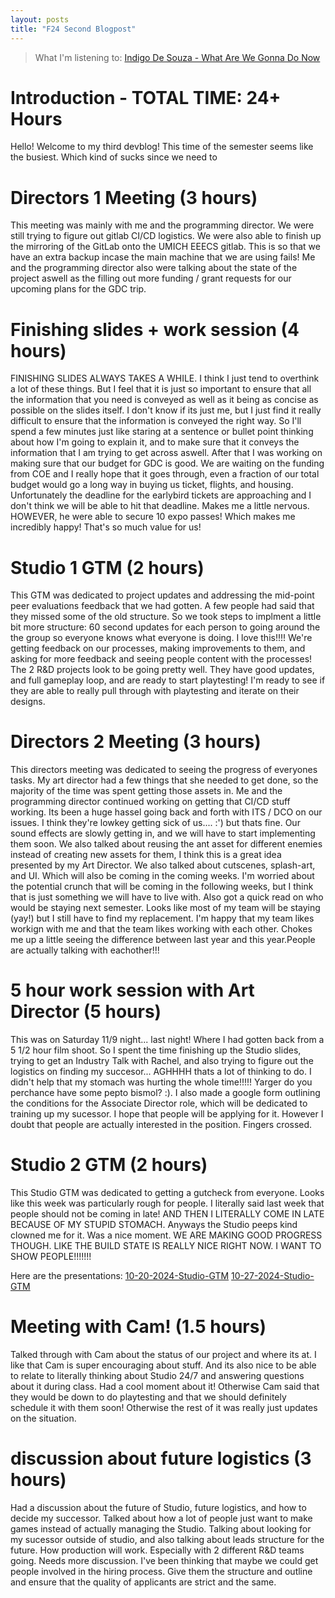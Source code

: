 ```yaml
---
layout: posts
title: "F24 Second Blogpost"
---
```


> What I'm listening to: [Indigo De Souza - What Are We Gonna Do Now](https://youtu.be/IPdATd7nzDM?si=ax1DHSx011xoiwN8)

# Introduction - TOTAL TIME: 24+ Hours
Hello! Welcome to my third devblog! This time of the semester seems like the busiest. Which kind of sucks since we need to 

# Directors 1 Meeting (3 hours)
This meeting was mainly with me and the programming director. We were still trying to figure out gitlab CI/CD logistics. We were also able to finish up the mirroring of the GitLab onto the UMICH EEECS gitlab. This is so that we have an extra backup incase the main machine that we are using fails! Me and the programming director also were talking about the state of the project aswell as the filling out more funding / grant requests for our upcoming plans for the GDC trip.

# Finishing slides + work session (4 hours)
FINISHING SLIDES ALWAYS TAKES A WHILE. I think I just tend to overthink a lot of these things. But I feel that it is just so important to ensure that all the information that you need is conveyed as well as it being as concise as possible on the slides itself. I don't know if its just me, but I just find it really difficult to ensure that the information is conveyed the right way. So I'll spend a few minutes just like staring at a sentence or bullet point thinking about how I'm going to explain it, and to make sure that it conveys the information that I am trying to get across aswell. After that I was working on making sure that our budget for GDC is good. We are waiting on the funding from COE and I really hope that it goes through, even a fraction of our total budget would go a long way in buying us ticket, flights, and housing. Unfortunately the deadline for the earlybird tickets are approaching and I don't think we will be able to hit that deadline. Makes me a little nervous. HOWEVER, he were able to secure 10 expo passes! Which makes me incredibly happy! That's so much value for us!

# Studio 1 GTM (2 hours)
This GTM was dedicated to project updates and addressing the mid-point peer evaluations feedback that we had gotten. A few people had said that they missed some of the old structure. So we took steps to implment a little bit more structure: 60 second updates for each person to going around the the group so everyone knows what everyone is doing. I love this!!!! We're getting feedback on our processes, making improvements to them, and asking for more feedback and seeing people content with the processes! The 2 R&D projects look to be going pretty well. They have good updates, and full gameplay loop, and are ready to start playtesting! I'm ready to see if they are able to really pull through with playtesting and iterate on their designs.

# Directors 2 Meeting (3 hours)
This directors meeting was dedicated to seeing the progress of everyones tasks. My art director had a few things that she needed to get done, so the majority of the time was spent getting those assets in. Me and the programming director continued working on getting that CI/CD stuff working. Its been a huge hassel going back and forth with ITS / DCO on our issues. I think they're lowkey getting sick of us.... :') but thats fine. Our sound effects are slowly getting in, and we will have to start implementing them soon. We also talked about reusing the ant asset for different enemies instead of creating new assets for them, I think this is a great idea presented by my Art Director. We also talked about cutscenes, splash-art, and UI. Which will also be coming in the coming weeks. I'm worried about the potential crunch that will be coming in the following weeks, but I think that is just something we will have to live with. Also got a quick read on who would be staying next semester. Looks like most of my team will be staying (yay!) but I still have to find my replacement. I'm happy that my team likes workign with me and that the team likes working with each other. Chokes me up a little seeing the difference between last year and this year.People are actually talking with eachother!!!

# 5 hour work session with Art Director (5 hours)
This was on Saturday 11/9 night... last night! Where I had gotten back from a 5 1/2 hour film shoot. So I spent the time finishing up the Studio slides, trying to get an Industry Talk with Rachel, and also trying to figure out the logistics on finding my succesor... AGHHHH thats a lot of thinking to do. I didn't help that my stomach was hurting the whole time!!!!! Yarger do you perchance have some pepto bismol? :). I also made a google form outlining the conditions for the Associate Director role, which will be dedicated to training up my sucessor. I hope that people will be applying for it. However I doubt that people are actually interested in the position. Fingers crossed.

# Studio 2 GTM (2 hours)
This Studio GTM was dedicated to getting a gutcheck from everyone. Looks like this week was particularly rough for people. I literally said last week that people should not be coming in late! AND THEN I LITERALLY COME IN LATE BECAUSE OF MY STUPID STOMACH. Anyways the Studio peeps kind clowned me for it. Was a nice moment. WE ARE MAKING GOOD PROGRESS THOUGH. LIKE THE BUILD STATE IS REALLY NICE RIGHT NOW. I WANT TO SHOW PEOPLE!!!!!!!

Here are the presentations:
[10-20-2024-Studio-GTM](<../pdf/11_3_24 Studio GTM.pdf>)
[10-27-2024-Studio-GTM](<../pdf/11_10_24 Studio GTM.pdf>)

# Meeting with Cam! (1.5 hours)
Talked through with Cam about the status of our project and where its at. I like that Cam is super encouraging about stuff. And its also nice to be able to relate to literally thinking about Studio 24/7 and answering questions about it during class. Had a cool moment about it! Otherwise Cam said that they would be down to do playtesting and that we should definitely schedule it with them soon! Otherwise the rest of it was really just updates on the situation.

# discussion about future logistics (3 hours)
Had a discussion about the future of Studio, future logistics, and how to decide my successor. Talked about how a lot of people just want to make games instead of actually managing the Studio. Talking about looking for my sucessor outside of studio, and also talking about leads structure for the future. How production will work. Especially with 2 different R&D teams going. Needs more discussion. I've been thinking that maybe we could get people involved in the hiring process. Give them the structure and outline and ensure that the quality of applicants are strict and the same.